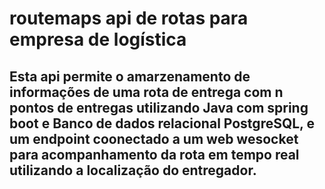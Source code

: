 # routemaps api de rotas para empresa de logística
## Esta api permite o amarzenamento de informações de uma rota de entrega com n pontos de entregas utilizando Java com spring boot e Banco de dados relacional PostgreSQL, e um endpoint coonectado a um web wesocket para acompanhamento da rota em tempo real utilizando a localização do entregador.
